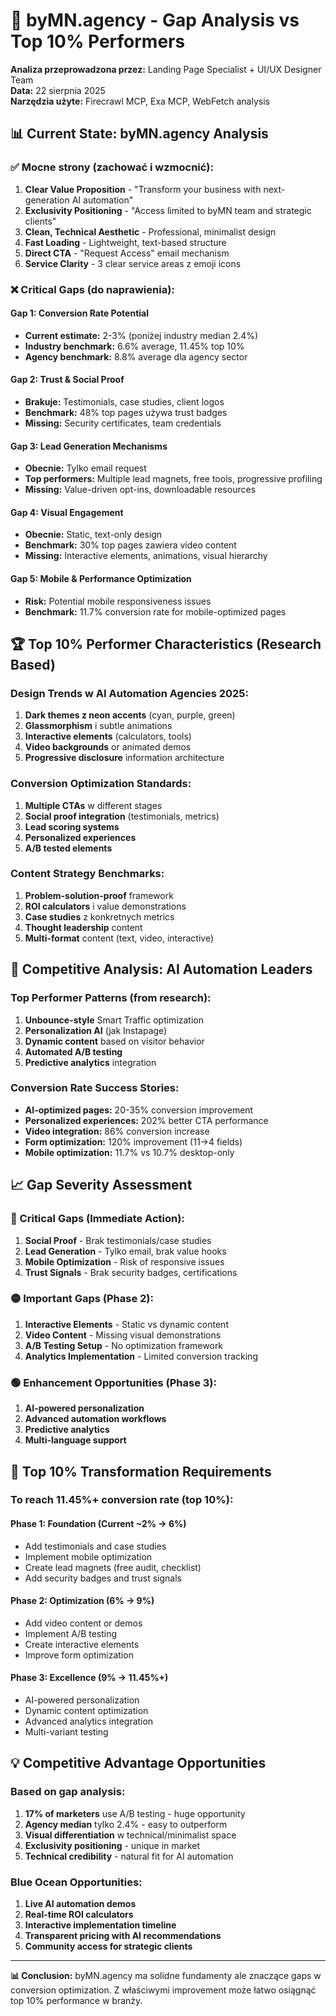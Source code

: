 # 🎯 byMN.agency - Gap Analysis vs Top 10% Performers

**Analiza przeprowadzona przez:** Landing Page Specialist + UI/UX Designer Team  
**Data:** 22 sierpnia 2025  
**Narzędzia użyte:** Firecrawl MCP, Exa MCP, WebFetch analysis  

## 📊 Current State: byMN.agency Analysis

### ✅ **Mocne strony (zachować i wzmocnić):**
1. **Clear Value Proposition** - "Transform your business with next-generation AI automation"
2. **Exclusivity Positioning** - "Access limited to byMN team and strategic clients"
3. **Clean, Technical Aesthetic** - Professional, minimalist design
4. **Fast Loading** - Lightweight, text-based structure
5. **Direct CTA** - "Request Access" email mechanism
6. **Service Clarity** - 3 clear service areas z emoji icons

### ❌ **Critical Gaps (do naprawienia):**

#### **Gap 1: Conversion Rate Potential**
- **Current estimate:** 2-3% (poniżej industry median 2.4%)
- **Industry benchmark:** 6.6% average, 11.45% top 10%
- **Agency benchmark:** 8.8% average dla agency sector

#### **Gap 2: Trust & Social Proof**
- **Brakuje:** Testimonials, case studies, client logos
- **Benchmark:** 48% top pages używa trust badges
- **Missing:** Security certificates, team credentials

#### **Gap 3: Lead Generation Mechanisms**
- **Obecnie:** Tylko email request
- **Top performers:** Multiple lead magnets, free tools, progressive profiling
- **Missing:** Value-driven opt-ins, downloadable resources

#### **Gap 4: Visual Engagement**
- **Obecnie:** Static, text-only design
- **Benchmark:** 30% top pages zawiera video content
- **Missing:** Interactive elements, animations, visual hierarchy

#### **Gap 5: Mobile & Performance Optimization**
- **Risk:** Potential mobile responsiveness issues
- **Benchmark:** 11.7% conversion rate for mobile-optimized pages

## 🏆 Top 10% Performer Characteristics (Research Based)

### **Design Trends w AI Automation Agencies 2025:**
1. **Dark themes z neon accents** (cyan, purple, green)
2. **Glassmorphism** i subtle animations
3. **Interactive elements** (calculators, tools)
4. **Video backgrounds** or animated demos
5. **Progressive disclosure** information architecture

### **Conversion Optimization Standards:**
1. **Multiple CTAs** w different stages
2. **Social proof integration** (testimonials, metrics)
3. **Lead scoring systems** 
4. **Personalized experiences**
5. **A/B tested elements**

### **Content Strategy Benchmarks:**
1. **Problem-solution-proof** framework
2. **ROI calculators** i value demonstrations
3. **Case studies** z konkretnych metrics
4. **Thought leadership** content
5. **Multi-format** content (text, video, interactive)

## 🎯 Competitive Analysis: AI Automation Leaders

### **Top Performer Patterns (from research):**
1. **Unbounce-style** Smart Traffic optimization
2. **Personalization AI** (jak Instapage)
3. **Dynamic content** based on visitor behavior
4. **Automated A/B testing**
5. **Predictive analytics** integration

### **Conversion Rate Success Stories:**
- **AI-optimized pages:** 20-35% conversion improvement
- **Personalized experiences:** 202% better CTA performance
- **Video integration:** 86% conversion increase
- **Form optimization:** 120% improvement (11→4 fields)
- **Mobile optimization:** 11.7% vs 10.7% desktop-only

## 📈 Gap Severity Assessment

### **🔴 Critical Gaps (Immediate Action):**
1. **Social Proof** - Brak testimonials/case studies
2. **Lead Generation** - Tylko email, brak value hooks
3. **Mobile Optimization** - Risk of responsive issues
4. **Trust Signals** - Brak security badges, certifications

### **🟡 Important Gaps (Phase 2):**
1. **Interactive Elements** - Static vs dynamic content
2. **Video Content** - Missing visual demonstrations
3. **A/B Testing Setup** - No optimization framework
4. **Analytics Implementation** - Limited conversion tracking

### **🟢 Enhancement Opportunities (Phase 3):**
1. **AI-powered personalization**
2. **Advanced automation workflows**
3. **Predictive analytics**
4. **Multi-language support**

## 🎯 Top 10% Transformation Requirements

### **To reach 11.45%+ conversion rate (top 10%):**

#### **Phase 1: Foundation (Current ~2% → 6%)**
- Add testimonials and case studies
- Implement mobile optimization
- Create lead magnets (free audit, checklist)
- Add security badges and trust signals

#### **Phase 2: Optimization (6% → 9%)**
- Add video content or demos
- Implement A/B testing
- Create interactive elements
- Improve form optimization

#### **Phase 3: Excellence (9% → 11.45%+)**
- AI-powered personalization
- Dynamic content optimization
- Advanced analytics integration
- Multi-variant testing

## 💡 Competitive Advantage Opportunities

### **Based on gap analysis:**
1. **17% of marketers** use A/B testing - huge opportunity
2. **Agency median** tylko 2.4% - easy to outperform
3. **Visual differentiation** w technical/minimalist space
4. **Exclusivity positioning** - unique in market
5. **Technical credibility** - natural fit for AI automation

### **Blue Ocean Opportunities:**
1. **Live AI automation demos**
2. **Real-time ROI calculators**
3. **Interactive implementation timeline**
4. **Transparent pricing with AI recommendations**
5. **Community access for strategic clients**

---

**📊 Conclusion:** byMN.agency ma solidne fundamenty ale znaczące gaps w conversion optimization. Z właściwymi improvement może łatwo osiągnąć top 10% performance w branży.